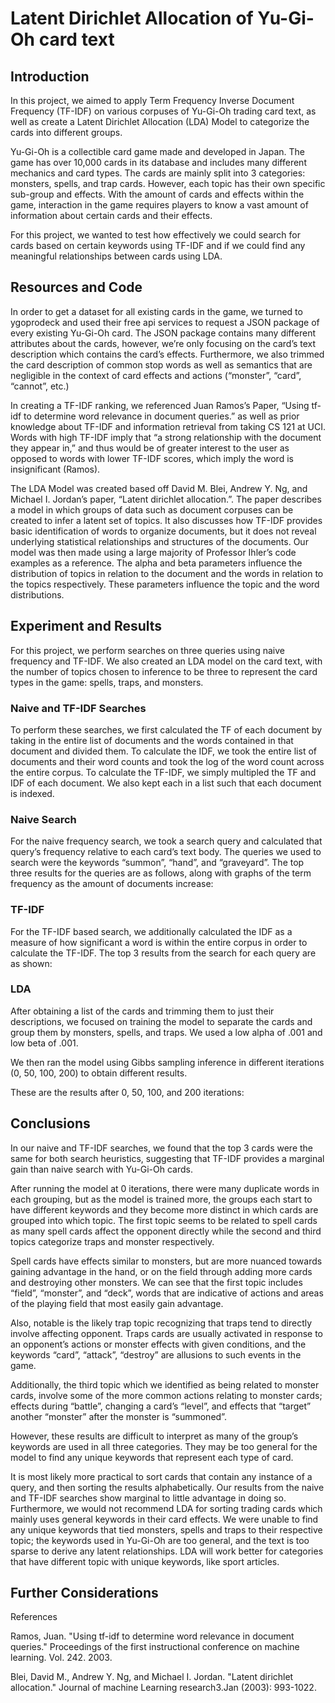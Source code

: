 # Latent Dirichlet Allocation of Yu-Gi-Oh card text

## Introduction

In this project, we aimed to apply Term Frequency Inverse Document Frequency (TF-IDF) on various corpuses of Yu-Gi-Oh trading card text, as well as create a Latent Dirichlet Allocation (LDA) Model to categorize the cards into different groups. 

Yu-Gi-Oh is a collectible card game made and developed in Japan. The game has over 10,000 cards in its database and includes many different mechanics and card types. The cards are mainly split into 3 categories: monsters, spells, and trap cards. However, each topic has their own specific sub-group and effects. With the amount of cards and effects within the game, interaction in the game requires players to know a vast amount of information about certain cards and their effects. 

For this project, we wanted to test how effectively we could search for cards based on certain keywords using TF-IDF and if we could find any meaningful relationships between cards using LDA.

## Resources and Code

In order to get a dataset for all existing cards in the game, we turned to ygoprodeck and used their free api services to request a JSON package of every existing Yu-Gi-Oh card. The JSON package contains many different attributes about the cards, however, we’re only focusing on the card’s text description which contains the card’s effects. Furthermore, we also trimmed the card description of common stop words as well as semantics that are negligible in the context of card effects and actions (“monster”, “card”, “cannot”, etc.)

In creating a TF-IDF ranking, we referenced Juan Ramos’s Paper, “Using tf-idf to determine word relevance in document queries.” as well as prior knowledge about TF-IDF and information retrieval from taking CS 121 at UCI. Words with high TF-IDF imply that “a strong relationship with the document they appear in,” and thus would be of greater interest to the user as opposed to words with lower TF-IDF scores, which imply the word is insignificant (Ramos).

The LDA Model was created based off David M. Blei, Andrew Y. Ng, and Michael I. Jordan’s paper, “Latent dirichlet allocation.”. The paper describes a model in which groups of data such as document corpuses can be created to infer a latent set of topics. It also discusses how TF-IDF provides basic identification of words to organize documents, but it does not reveal underlying statistical relationships and structures of the documents. Our model was then made using a large majority of Professor Ihler’s code examples as a reference. The alpha and beta parameters influence the distribution of topics in relation to the document and the words in relation to the topics respectively. These parameters influence the topic and the word distributions.


## Experiment and Results

For this project, we perform searches on three queries using naive frequency and TF-IDF. We also created an LDA model on the card text, with the number of topics chosen to inference to be three to represent the card types in the game: spells, traps, and monsters. 

### Naive and TF-IDF Searches
To perform these searches, we first calculated the TF of each document by taking in the entire list of documents and the words contained in that document and divided them. To calculate the IDF,  we took the entire list of documents and their word counts and took the log of the word count across the entire corpus. To calculate the TF-IDF, we simply multipled the TF and IDF of each document. We also kept each in a list such that each document is indexed.

### Naive Search
For the naive frequency search, we took a search query and calculated that query’s frequency relative to each card’s text body. The queries we used to search were the keywords “summon”, “hand”, and “graveyard”. The top three results for the queries are as follows, along with graphs of the term frequency as the amount of documents increase:






### TF-IDF
For the TF-IDF based search, we additionally calculated the IDF as a measure of how significant a word is within the entire corpus in order to calculate the TF-IDF. The top 3 results from the search for each query are as shown:




### LDA
After obtaining a list of the cards and trimming them to just their descriptions, we focused on training the model to separate the cards and group them by monsters, spells, and traps. We used a low alpha of .001 and low beta of .001. 

We then ran the model using Gibbs sampling inference in different iterations (0, 50, 100, 200) to obtain different results.

These are the results after 0, 50, 100, and 200 iterations:


## Conclusions

In our naive and TF-IDF searches, we found that the top 3 cards were the same for both search heuristics, suggesting that TF-IDF provides a marginal gain than naive search with Yu-Gi-Oh cards.

After running the model at 0 iterations, there were many duplicate words in each grouping, but as the model is trained more, the groups each start to have different keywords and they become more distinct in which cards are grouped into which topic. The first topic seems to be related to spell cards as many spell cards affect the opponent directly while the second and third topics categorize traps and monster respectively. 

Spell cards have effects similar to monsters, but are more nuanced towards gaining advantage in the hand, or on the field through adding more cards and destroying other monsters. We can see that the first topic includes “field”, “monster”, and “deck”, words that are indicative of actions and areas of the playing field that most easily gain advantage.

Also, notable is the likely trap topic recognizing that traps tend to directly involve affecting opponent. Traps cards are usually activated in response to an opponent’s actions or monster effects with given conditions, and the keywords “card”, “attack”, “destroy” are allusions to such events in the game.

Additionally, the third topic which we identified as being related to monster cards, involve some of the more common actions relating to monster cards; effects during “battle”, changing a card’s “level”, and effects that “target” another “monster” after the monster is “summoned”.

However, these results are difficult to interpret as many of the group’s keywords are used in all three categories. They may be too general for the model to find any unique keywords that represent each type of card.

It is most likely more practical to sort cards that contain any instance of a query, and then sorting the results alphabetically. Our results from the naive and TF-IDF searches show marginal to little advantage in doing so. Furthermore, we would not recommend LDA for sorting trading cards which mainly uses general keywords in their card effects. We were unable to find any unique keywords that tied monsters, spells and traps to their respective topic; the keywords used in Yu-Gi-Oh are too general, and the text is too sparse to derive any latent relationships. LDA will work better for categories that have different topic with unique keywords, like sport articles. 


## Further Considerations



References

Ramos, Juan. "Using tf-idf to determine word relevance in document queries." Proceedings of the first instructional conference on machine learning. Vol. 242. 2003.

Blei, David M., Andrew Y. Ng, and Michael I. Jordan. "Latent dirichlet allocation." Journal of machine Learning research3.Jan (2003): 993-1022.
